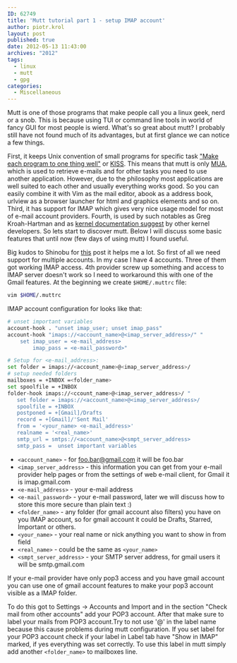 ```yaml
---
ID: 62749
title: 'Mutt tutorial part 1 - setup IMAP account'
author: piotr.krol
layout: post
published: true
date: 2012-05-13 11:43:00
archives: "2012"
tags:
  - linux
  - mutt
  - gpg
categories:
  - Miscellaneous
---
```


Mutt is one of those programs that make people call you a linux geek, nerd or a
snob. This is because using TUI or command line tools in world of fancy GUI for
most people is wierd. What's so great about mutt? I probably still have not
found much of its advantages, but at first glance we can notice a few things.

First, it keeps Unix convention of small programs for specific task ["Make each
program to one thing well"][1] or [KISS][2]. This means that mutt is only
[MUA][3], which is used to retrieve e-mails and for other tasks you need to use
another application. However, due to the philosophy most applications are well
suited to each other and usually everything works good. So you can easily
combine it with Vim as the mail editor, abook as a address book, urlview as a
browser launcher for html and graphics elements and so on. Third, it has support
for IMAP which gives very nice usage model for most of e-mail account providers.
Fourth, is used by such notables as Greg Kroah-Hartman and as [kernel
documentation suggest][4] by other kernel developers. So lets start to discover
mutt. Below I will discuss some basic features that until now (few days of using
mutt) I found useful.

Big kudos to Shinobu for [this][5] post it helps me a lot. So first of all
we need support for multiple accounts. In my case I have 4 accounts. Three of
them got working IMAP access. 4th provider screw up something and access to IMAP
server doesn't work so I need to workaround this with one of the Gmail features.
At the beginning we create `$HOME/.muttrc` file:

```bash
vim $HOME/.muttrc
```

IMAP account configuration for looks like that:

```bash
# unset important variables
account-hook . "unset imap_user; unset imap_pass"
account-hook "imaps://<account_name>@<imap_server_address>/" "
    set imap_user = <e-mail_address>
        imap_pass = <e-mail_password>"

# Setup for <e-mail_address>:
set folder = imaps://<account_name>@<imap_server_address>/
# setup needed folders
mailboxes = +INBOX =<folder_name>
set spoolfile = +INBOX
folder-hook imaps://<ccount_name>@<imap_server_address>/ "
   set folder = imaps://<account_name>@<imap_server_address>/
   spoolfile = +INBOX  
   postponed = +[Gmail]/Drafts
   record = +[Gmail]/'Sent Mail'
   from = '<your_name> <e-mail_address>'
   realname = '<real_name>'
   smtp_url = smtps://<account_name>@<smpt_server_address>
   smtp_pass =  unset important variables
```

* `<account_name>` - for foo.bar@gmail.com it will be foo.bar
* `<imap_server_address>` - this information you can get from your e-mail
  provider help pages or from the settings of web e-mail client, for Gmail it is
  imap.gmail.com
* `<e-mail_address>` - your e-mail address
* `<e-mail_password>` - your e-mail password, later we will discuss how to store
  this more secure than plain text :)
* `<folder_name>` - any folder (for gmail account also filters) you have on you
  IMAP account, so for gmail account it could be Drafts, Starred, Important or
  others.
* `<your_name>` - your real name or nick anything you want to show in from field
* `<real_name>` - could be the same as `<your_name>`
* `<smpt_server_address>` - your SMTP server address, for gmail users it will be
  smtp.gmail.com

If your e-mail provider have only pop3 access and you have gmail account you
can use one of gmail account features to make your pop3 account visible as a
IMAP folder.

To do this got to Settings -> Accounts and Import and in the section "Check mail
from other accounts" add your POP3 account. After that make sure to label your
mails from POP3 account.Try to not use '@' in the label name because this cause
problems during mutt configuration. If you set label for your POP3 account check
if your label in Label tab have "Show in IMAP" marked, if yes everything was set
correctly. To use this label in mutt simply add another `<folder_name>` to
mailboxes line.

 [1]: http://www.faqs.org/docs/artu/ch01s06.html
 [2]: http://en.wikipedia.org/wiki/KISS_principle
 [3]: http://en.wikipedia.org/wiki/Mail_user_agent
 [4]: http://www.mjmwired.net/kernel/Documentation/email-clients.txt
 [5]: http://zuttobenkyou.wordpress.com/2010/11/05/mutt-multiple-gmail-imap-setup/
